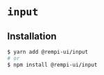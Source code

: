# `input`

## Installation

```sh
$ yarn add @rempi-ui/input
# or
$ npm install @rempi-ui/input
```
